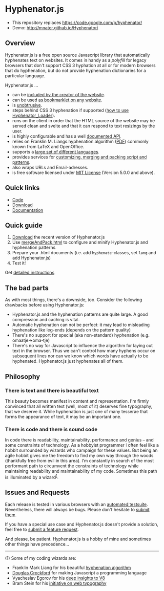 # Hyphenator.js

- This repository replaces https://code.google.com/p/hyphenator/
- Demo: http://mnater.github.io/Hyphenator/

## Overview

Hyphenator.js is a free open source Javascript library that automatically hyphenates text on websites. It comes in handy as a _polyfill_ for legacy browsers that don't support CSS 3 hyphation at all or for modern browsers that do hyphenation, but do not provide hyphenation dictionaries for a particular language.

Hyphenator.js …

*   can be [included by the creator of the website](https://github.com/mnater/Hyphenator/blob/wiki/en_HowToUseHyphenator.md#using-hyphenator-on-your-website).
*   can be used [as bookmarklet on any website](https://github.com/mnater/Hyphenator/blob/wiki/en_HowToUseHyphenator.md#using-hyphenator-as-a-bookmarklet).
*   is [unobtrusive](http://en.wikipedia.org/wiki/Unobtrusive_JavaScript).
*   steps behind CSS 3 hyphenation if supported ([how to use Hyphenator_Loader](https://github.com/mnater/Hyphenator/blob/wiki/en_HowToUseHyphenator.md#hyphenator_loaderjs)).
*   runs on the client in order that the HTML source of the website may be served clean and svelte and that it can respond to text resizings by the user.
*   is highly configurable and has a well [documented API](https://github.com/mnater/Hyphenator/blob/wiki/en_PublicAPI.md#public-api).
*   relies on Franklin M. Liangs hyphenation algorithm ([PDF](http://www.tug.org/docs/liang/liang-thesis.pdf)) commonly known from LaTeX and OpenOffice.
*   supports a [large set of different languages](https://github.com/mnater/Hyphenator/blob/wiki/en_AddNewLanguage.md#what-we-have-now).
*   provides services for [customizing, merging and packing script and patterns](http://mnater.github.io/Hyphenator/mergeAndPack.html).
*   also wraps URLs and Email-adresses.
*   is free software licensed under [MIT License](http://mnater.github.io/Hyphenator/LICENSE.txt) (Version 5.0.0 and above).

## Quick links

*   [Code](https://github.com/mnater/Hyphenator)
*   [Download](https://github.com/mnater/Hyphenator/releases/latest)
*   [Documentation](https://github.com/mnater/Hyphenator/blob/wiki/en_TableOfContents.md#table-of-contents)

## Quick guide

1.  [Download](https://github.com/mnater/Hyphenator/releases/latest) the recent version of Hyphenator.js
2.  Use [mergeAndPack.html](http://mnater.github.io/Hyphenator/mergeAndPack.html) to configure and minify Hyphenator.js and hyphenation patterns.
3.  Prepare your .html documents (i.e. add `hyphenate`-classes, set `lang` and add Hyphenator.js)
4.  Test it!

Get [detailed instructions](https://github.com/mnater/Hyphenator/blob/wiki/en_HowToUseHyphenator.md#using-hyphenator-on-your-website).

## The bad parts

As with most things, there's a downside, too. Consider the following drawbacks before using Hyphenator.js:

*   Hyphenator.js and the hyphenation patterns are quite large. A good compression and caching is vital.
*   Automatic hyphenation can not be perfect: it may lead to misleading hyphenation like leg-ends (depends on the pattern quality)
*   There's no support for special (aka non-standard) hyphenation (e.g. omaatje->oma-tje)
*   There's no way for Javascript to influence the algorithm for laying out text in the browser. Thus we can't control how many hyphens occur on subsequent lines nor can we know which words have actually to be hyphenated. Hyphenator.js just hyphenates all of them.

## Philosophy

### There is text and there is beautiful text

This beauty becomes manifest in content and representation. I'm firmly convinced that all written text (well, most of it) deserves fine typography, that we deserve it. While hyphenation is just one of many tesserae that forms the appearance of text, it may be an important one.

### There is code and there is sound code

In code there is readability, maintainability, performance and genius – and some constraints of technology. As a hobbyist programmer I often feel like a hobbit surrounded by wizards who campaign for these values. But being an agile hobbit gives me the freedom to find my own way through the woods (thankfully free from evil in this area). I'm constantly in search of the most performant path to circumvent the constraints of technology while maintaining readability and maintainability of my code. Sometimes this path is illuminated by a wizard<sup>[1](#fn1)</sup>.

## Issues and Requests

Each release is tested in various browsers with an [automated testsuite](./testsuite/). Nevertheless, there will always be bugs. Please don't hesitate to [submit them](https://github.com/mnater/Hyphenator/issues).

If you have a special use case and Hyphenator.js doesn't provide a solution, feel free to [submit a feature request](https://github.com/mnater/Hyphenator/issues).

And please, be patient. Hyphenator.js is a hobby of mine and sometimes other things have precedence…

* * *

(1) Some of my coding wizards are:

*   Franklin Mark Liang for his beautiful [hyphenation algorithm](http://www.tug.org/docs/liang/)
*   [Douglas Crockford](http://www.crockford.com) for making Javascript a programming language
*   Vyacheslav Egorov for his [deep insights to V8](http://mrale.ph/)
*   Bram Stein for his [initiative on web typography](http://stateofwebtype.com)
